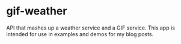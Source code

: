 # gif-weather
API that mashes up a weather service and a GIF service. This app is intended for use in examples and demos for my blog posts.
